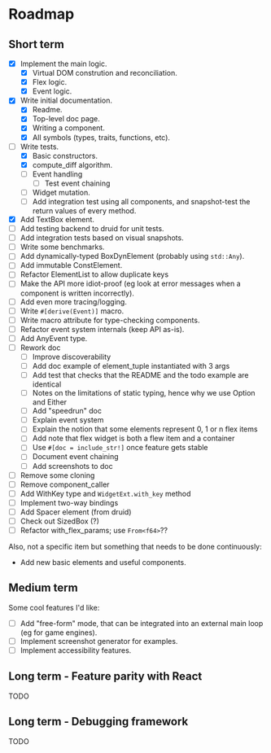 # Roadmap

## Short term

- [X] Implement the main logic.
  - [X] Virtual DOM constrution and reconciliation.
  - [X] Flex logic.
  - [X] Event logic.
- [X] Write initial documentation.
  - [X] Readme.
  - [X] Top-level doc page.
  - [X] Writing a component.
  - [X] All symbols (types, traits, functions, etc).
- [ ] Write tests.
  - [X] Basic constructors.
  - [X] compute_diff algorithm.
  - [ ] Event handling
    - [ ] Test event chaining
  - [ ] Widget mutation.
  - [ ] Add integration test using all components, and snapshot-test the return values of every method.
- [X] Add TextBox element.
- [ ] Add testing backend to druid for unit tests.
- [ ] Add integration tests based on visual snapshots.
- [ ] Write some benchmarks.
- [ ] Add dynamically-typed BoxDynElement (probably using `std::Any`).
- [ ] Add immutable ConstElement.
- [ ] Refactor ElementList to allow duplicate keys
- [ ] Make the API more idiot-proof (eg look at error messages when a component is written incorrectly).
- [ ] Add even more tracing/logging.
- [ ] Write `#[derive(Event)]` macro.
- [ ] Write macro attribute for type-checking components.
- [ ] Refactor event system internals (keep API as-is).
- [ ] Add AnyEvent type.
- [ ] Rework doc
  - [ ] Improve discoverability
  - [ ] Add doc example of element_tuple instantiated with 3 args
  - [ ] Add test that checks that the README and the todo example are identical
  - [ ] Notes on the limitations of static typing, hence why we use Option and Either
  - [ ] Add "speedrun" doc
  - [ ] Explain event system
  - [ ] Explain the notion that some elements represent 0, 1 or n flex items
  - [ ] Add note that flex widget is both a flew item and a container
  - [ ] Use `#[doc = include_str!]` once feature gets stable
  - [ ] Document event chaining
  - [ ] Add screenshots to doc
- [ ] Remove some cloning
- [ ] Remove component_caller
- [ ] Add WithKey type and `WidgetExt.with_key` method
- [ ] Implement two-way bindings
- [ ] Add Spacer element (from druid)
- [ ] Check out SizedBox (?)
- [ ] Refactor with_flex_params; use `From<f64>`??

Also, not a specific item but something that needs to be done continuously:

- Add new basic elements and useful components.

## Medium term

Some cool features I'd like:

- [ ] Add "free-form" mode, that can be integrated into an external main loop (eg for game engines).
- [ ] Implement screenshot generator for examples.
- [ ] Implement accessibility features.

## Long term - Feature parity with React

TODO

## Long term - Debugging framework

TODO
